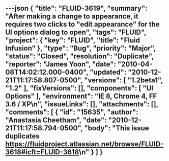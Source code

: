 ---json
{
  "title": "FLUID-3619",
  "summary": "After making a change to appearance, it requires two clicks to \"edit appearance\" for the UI options dialog to open",
  "tags": "FLUID",
  "project": {
    "key": "FLUID",
    "title": "Fluid Infusion"
  },
  "type": "Bug",
  "priority": "Major",
  "status": "Closed",
  "resolution": "Duplicate",
  "reporter": "James Yoon",
  "date": "2010-04-08T14:02:12.000-0400",
  "updated": "2010-12-21T11:17:58.807-0500",
  "versions": [
    "1.2beta1",
    "1.2"
  ],
  "fixVersions": [],
  "components": [
    "UI Options"
  ],
  "environment": "IE 8, Chrome 4, FF 3.6 / XP\n",
  "issueLinks": [],
  "attachments": [],
  "comments": [
    {
      "id": "15635",
      "author": "Anastasia Cheetham",
      "date": "2010-12-21T11:17:58.794-0500",
      "body": "This issue duplicates <https://fluidproject.atlassian.net/browse/FLUID-3618#icft=FLUID-3618>\n"
    }
  ]
}
---

        